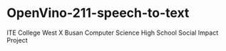# OpenVino-211-speech-to-text
ITE College West X Busan Computer Science High School Social Impact Project
